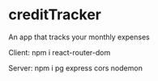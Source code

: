 # creditTracker
An app that tracks your monthly expenses

Client:
npm i react-router-dom

Server:
npm i pg express cors nodemon